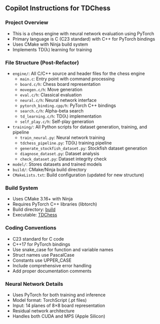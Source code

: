 <!-- filepath: [copilot-instructions.md](http://_vscodecontentref_/5) -->
## Copilot Instructions for TDChess

### Project Overview
- This is a chess engine with neural network evaluation using PyTorch
- Primary language is C (C23 standard) with C++ for PyTorch bindings
- Uses CMake with Ninja build system
- Implements TD(λ) learning for training


### File Structure (Post-Refactor)
- `engine/`: All C/C++ source and header files for the chess engine
  - `main.c`: Entry point with command processing
  - `board.c/h`: Chess board representation
  - `movegen.c/h`: Move generation
  - `eval.c/h`: Classical evaluation
  - `neural.c/h`: Neural network interface
  - `pytorch_binding.cpp/h`: PyTorch C++ bindings
  - `search.c/h`: Alpha-beta search
  - `td_learning.c/h`: TD(λ) implementation
  - `self_play.c/h`: Self-play generation
- `training/`: All Python scripts for dataset generation, training, and pipeline
  - `train_neural.py`: Neural network training
  - `tdchess_pipeline.py`: TD(λ) training pipeline
  - `generate_stockfish_dataset.py`: Stockfish dataset generation
  - `diagnose_dataset.py`: Dataset analysis
  - `check_dataset.py`: Dataset integrity check
- `model/`: Stores datasets and trained models
- `build/`: CMake/Ninja build directory
- `CMakeLists.txt`: Build configuration (updated for new structure)

### Build System
- Uses CMake 3.16+ with Ninja
- Requires PyTorch C++ libraries (libtorch)
- Build directory: [build](http://_vscodecontentref_/9)
- Executable: [TDChess](http://_vscodecontentref_/10)

### Coding Conventions
- C23 standard for C code
- C++17 for PyTorch bindings
- Use snake_case for function and variable names
- Struct names use PascalCase
- Constants use UPPER_CASE
- Include comprehensive error handling
- Add proper documentation comments

### Neural Network Details
- Uses PyTorch for both training and inference
- Model format: TorchScript (.pt files)
- Input: 14 planes of 8×8 board representation
- Residual network architecture
- Handles both CUDA and MPS (Apple Silicon)
